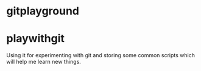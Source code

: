 
# gitplayground
# playwithgit

Using it for experimenting with git and storing some common scripts which will help me learn new things.
